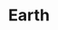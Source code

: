 ---
title: Earth
tags: ["earth", "planet", "globe", "world", "geography", "environment", "nature"]
icon: earth
svg: '<svg xmlns="http://www.w3.org/2000/svg" width="24" height="24" fill="none" viewBox="0 0 24 24" stroke-width="1.5" stroke-linecap="round" stroke-linejoin="round" stroke="currentColor"><path d="M13 3.048a5 5 0 0 0 .982 8.3c2.018 1.013 2.789-.352 3.881.384.71.478.897 1.44.42 2.149-.501.742-1.283 1.119-1.148 2.336.077.687.498 1.278 1.045 1.783M4 9.28a4.979 4.979 0 0 1 2.806 1.846 4.981 4.981 0 0 1 .992 3.424c-.052.626.356 1.258.881 1.603A2.71 2.71 0 0 1 9 20.44"/><circle cx="12" cy="12" r="9"/></svg>'
---